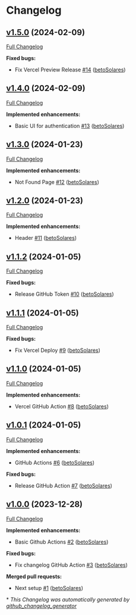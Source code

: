 # Changelog

## [v1.5.0](https://github.com/betoSolares/startpage/tree/v1.5.0) (2024-02-09)

[Full Changelog](https://github.com/betoSolares/startpage/compare/v1.4.0...v1.5.0)

**Fixed bugs:**

- Fix Vercel Preview Release [\#14](https://github.com/betoSolares/startpage/pull/14) ([betoSolares](https://github.com/betoSolares))

## [v1.4.0](https://github.com/betoSolares/startpage/tree/v1.4.0) (2024-02-09)

[Full Changelog](https://github.com/betoSolares/startpage/compare/v1.3.0...v1.4.0)

**Implemented enhancements:**

- Basic UI for authentication [\#13](https://github.com/betoSolares/startpage/pull/13) ([betoSolares](https://github.com/betoSolares))

## [v1.3.0](https://github.com/betoSolares/startpage/tree/v1.3.0) (2024-01-23)

[Full Changelog](https://github.com/betoSolares/startpage/compare/v1.2.0...v1.3.0)

**Implemented enhancements:**

- Not Found Page [\#12](https://github.com/betoSolares/startpage/pull/12) ([betoSolares](https://github.com/betoSolares))

## [v1.2.0](https://github.com/betoSolares/startpage/tree/v1.2.0) (2024-01-23)

[Full Changelog](https://github.com/betoSolares/startpage/compare/v1.1.2...v1.2.0)

**Implemented enhancements:**

- Header [\#11](https://github.com/betoSolares/startpage/pull/11) ([betoSolares](https://github.com/betoSolares))

## [v1.1.2](https://github.com/betoSolares/startpage/tree/v1.1.2) (2024-01-05)

[Full Changelog](https://github.com/betoSolares/startpage/compare/v1.1.1...v1.1.2)

**Fixed bugs:**

- Release GitHub Token [\#10](https://github.com/betoSolares/startpage/pull/10) ([betoSolares](https://github.com/betoSolares))

## [v1.1.1](https://github.com/betoSolares/startpage/tree/v1.1.1) (2024-01-05)

[Full Changelog](https://github.com/betoSolares/startpage/compare/v1.1.0...v1.1.1)

**Fixed bugs:**

- Fix Vercel Deploy [\#9](https://github.com/betoSolares/startpage/pull/9) ([betoSolares](https://github.com/betoSolares))

## [v1.1.0](https://github.com/betoSolares/startpage/tree/v1.1.0) (2024-01-05)

[Full Changelog](https://github.com/betoSolares/startpage/compare/v1.0.1...v1.1.0)

**Implemented enhancements:**

- Vercel GitHub Action [\#8](https://github.com/betoSolares/startpage/pull/8) ([betoSolares](https://github.com/betoSolares))

## [v1.0.1](https://github.com/betoSolares/startpage/tree/v1.0.1) (2024-01-05)

[Full Changelog](https://github.com/betoSolares/startpage/compare/v1.0.0...v1.0.1)

**Implemented enhancements:**

- GitHub Actions [\#6](https://github.com/betoSolares/startpage/pull/6) ([betoSolares](https://github.com/betoSolares))

**Fixed bugs:**

- Release GitHub Action [\#7](https://github.com/betoSolares/startpage/pull/7) ([betoSolares](https://github.com/betoSolares))

## [v1.0.0](https://github.com/betoSolares/startpage/tree/v1.0.0) (2023-12-28)

[Full Changelog](https://github.com/betoSolares/startpage/compare/5c9240e9cad56eee44e92f731539537627d48324...v1.0.0)

**Implemented enhancements:**

- Basic Github Actions [\#2](https://github.com/betoSolares/startpage/pull/2) ([betoSolares](https://github.com/betoSolares))

**Fixed bugs:**

- Fix changelog GitHub Action [\#3](https://github.com/betoSolares/startpage/pull/3) ([betoSolares](https://github.com/betoSolares))

**Merged pull requests:**

- Next setup [\#1](https://github.com/betoSolares/startpage/pull/1) ([betoSolares](https://github.com/betoSolares))

\* _This Changelog was automatically generated by [github_changelog_generator](https://github.com/github-changelog-generator/github-changelog-generator)_
